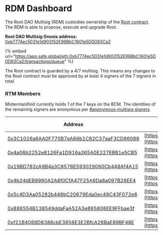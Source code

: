 # RDM Dashboard

The Root DAO Multisig (RDM) custodies ownership of the [Root contract](../../resources/contracts.md). The RDM is able to propose, execute and upgrade Root.

**Root DAO Multisig Gnosis address:** [0xb7774ec5031e1d903152E96BbC1601e5D0D83Ca2](https://etherscan.io/address/0xb7774ec5031e1d903152E96BbC1601e5D0D83Ca2)

{% embed url="https://app.safe.global/eth:0xb7774ec5031e1d903152E96BbC1601e5D0D83Ca2/transactions/queue" %}

The Root contract is guarded by a 4/7 multisig. This means any changes to the Root contract must be approved by at least 4 signers of the 7 signers in total.

### RTM Members

Mistermanifold currently holds 1 of the 7 keys on the BCM. The identities of the remaining signers are anonymous per [#anonymous-multisig-signers](rdm-process.md#anonymous-multisig-signers "mention")

| Address                                                                                                               | Verification tx                                                              | Date of last tx                                                                                  |
| --------------------------------------------------------------------------------------------------------------------- | ---------------------------------------------------------------------------- | ------------------------------------------------------------------------------------------------ |
| [0x3C1016a6AA0F770B7eA66b1C82C37aaF3CD86088](https://etherscan.io/address/0x3C1016a6AA0F770B7eA66b1C82C37aaF3CD86088) | [https://etherscan.io/verifySig/12001](https://etherscan.io/verifySig/12001) | [11/12/22](https://etherscan.io/verifiedSignatures?q=0x3C1016a6AA0F770B7eA66b1C82C37aaF3CD86088) |
| [0x4a06b2252e8126Fa1D916a365A0E227EBB1e5CB5](https://etherscan.io/address/0x4a06b2252e8126Fa1D916a365A0E227EBB1e5CB5) | [https://etherscan.io/verifySig/11984](https://etherscan.io/verifySig/11984) | [11/12/22](https://etherscan.io/verifiedSignatures?q=0x4a06b2252e8126Fa1D916a365A0E227EBB1e5CB5) |
| [0x19BD782cA9B4a3C8576E593029060Cb448Af4A15](https://etherscan.io/address/0x19BD782cA9B4a3C8576E593029060Cb448Af4A15) | [https://etherscan.io/verifySig/11995](https://etherscan.io/verifySig/11995) | [11/12/22](https://etherscan.io/verifiedSignatures?q=0x19BD782cA9B4a3C8576E593029060Cb448Af4A15) |
| [0x4b24dEB9980A2A8f0CfA47F25A6Da8a097B28EE4](https://etherscan.io/address/0x4b24dEB9980A2A8f0CfA47F25A6Da8a097B28EE4) | [https://etherscan.io/verifySig/12000](https://etherscan.io/verifySig/12000) | [11/12/22](https://etherscan.io/verifiedSignatures?q=0x4b24deb9980a2a8f0cfa47f25a6da8a097b28ee4) |
| [0x5c4D3Aa05282b448bC20679Eda0ec48C43F072e8](https://etherscan.io/address/0x5c4D3Aa05282b448bC20679Eda0ec48C43F072e8) | [https://etherscan.io/verifySig/11997](https://etherscan.io/verifySig/11997) | [11/12/22](https://etherscan.io/verifiedSignatures?q=0x5c4D3Aa05282b448bC20679Eda0ec48C43F072e8) |
| [0x888554B138549ddaFaA52A3e895808EE9FFbae3f](https://etherscan.io/address/0x888554B138549ddaFaA52A3e895808EE9FFbae3f) | [https://etherscan.io/verifySig/12002](https://etherscan.io/verifySig/12002) | [11/12/22](https://etherscan.io/verifiedSignatures?q=0x888554B138549ddaFaA52A3e895808EE9FFbae3f) |
| [0xf21B4088D8386cbE3856E3E2BfcA28BaE89BF48E](https://etherscan.io/address/0xf21B4088D8386cbE3856E3E2BfcA28BaE89BF48E) | [https://etherscan.io/verifySig/11999](https://etherscan.io/verifySig/11999) | [11/12/22](https://etherscan.io/verifiedSignatures?q=0xf21B4088D8386cbE3856E3E2BfcA28BaE89BF48E) |

